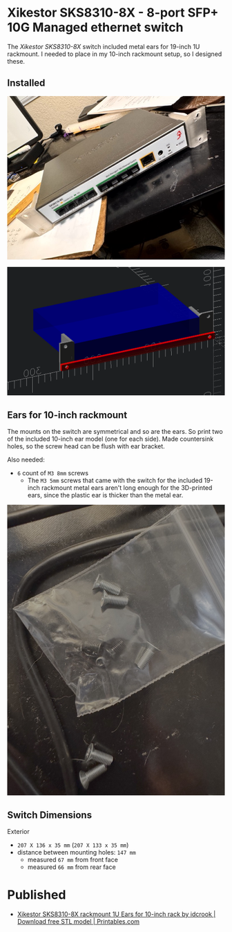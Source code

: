 # Xikestor SKS8310-8X - 8-port SFP+ 10G Managed ethernet switch

The *Xikestor SKS8310-8X* switch included metal ears for 19-inch 1U rackmount.  I needed to place in my 10-inch rackmount setup, so I designed these.

## Installed

![parts](assembly.jpg)

![mockup](in-place-sizing.png)

## Ears for 10-inch rackmount

The mounts on the switch are symmetrical and so are the ears. So print two of the included 10-inch ear model (one for each side). Made countersink holes, so the screw head can be flush with ear bracket.

Also needed:

- `6` count of `M3 8mm` screws
  - The `M3 5mm` screws that came with the switch for the included 19-inch rackmount metal ears aren't long enough for the 3D-printed ears, since the plastic ear is thicker than the metal ear.

![included screws versus used screws](m3_screws.jpg)


## Switch Dimensions

Exterior

-	`207 X 136 x 35 mm` (`207 X 133 x 35 mm`)
-	distance between mounting holes: `147 mm`
	-	measured `67 mm` from front face
	-	measured `66 mm` from rear face


# Published

- [Xikestor SKS8310-8X rackmount 1U Ears for 10-inch rack by idcrook | Download free STL model | Printables.com](https://www.printables.com/model/1434515-xikestor-sks8310-8x-rackmount-1u-ears-for-10-inch)
